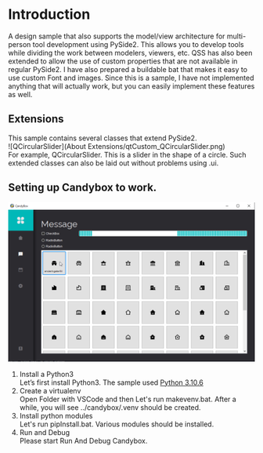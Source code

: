 # Introduction
A design sample that also supports the model/view architecture for multi-person tool development using PySide2.
This allows you to develop tools while dividing the work between modelers, viewers, etc. QSS has also been extended to allow the use of custom properties that are not available in regular PySide2. I have also prepared a buildable bat that makes it easy to use custom Font and images. Since this is a sample, I have not implemented anything that will actually work, but you can easily implement these features as well.

## Extensions
This sample contains several classes that extend PySide2.  
![QCircularSlider](About Extensions/qtCustom_QCircularSlider.png)  
For example, QCircularSlider. This is a slider in the shape of a circle. Such extended classes can also be laid out without problems using .ui.  

## Setting up Candybox to work.
![Candybox](screenshot_01.png)

1. Install a Python3  
Let’s first install Python3. The sample used [Python 3.10.6](https://www.python.org/downloads/release/python-3106/)
2. Create a virtualenv  
Open Folder with VSCode and then Let's run makevenv.bat. After a while, you will see ../candybox/.venv should be created.
3. Install python modules  
Let's run pipInstall.bat. Various modules should be installed.
4. Run and Debug  
Please start Run And Debug Candybox.
